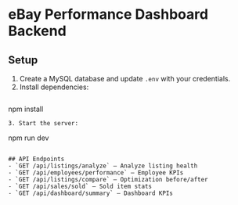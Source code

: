 # eBay Performance Dashboard Backend

## Setup

1. Create a MySQL database and update `.env` with your credentials.
2. Install dependencies:
   ```
npm install
   ```
3. Start the server:
   ```
npm run dev
   ```

## API Endpoints
- `GET /api/listings/analyze` — Analyze listing health
- `GET /api/employees/performance` — Employee KPIs
- `GET /api/listings/compare` — Optimization before/after
- `GET /api/sales/sold` — Sold item stats
- `GET /api/dashboard/summary` — Dashboard KPIs
